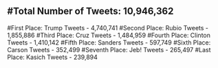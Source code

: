 #Total Number of Tweets: 10,946,362 
---
#First Place: Trump Tweets - 4,740,741
#Second Place: Rubio Tweets - 1,855,886
#Third Place: Cruz Tweets - 1,484,959
#Fourth Place: Clinton Tweets - 1,410,142
#Fifth Place: Sanders Tweets - 597,749
#Sixth Place: Carson Tweets - 352,499
#Seventh Place: Jeb! Tweets - 265,497
#Last Place: Kasich Tweets - 239,894

